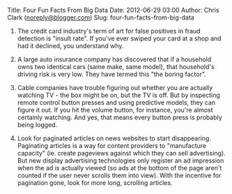 Title: Four Fun Facts From Big Data
Date: 2012-06-29 03:00
Author: Chris Clark (noreply@blogger.com)
Slug: four-fun-facts-from-big-data

1. The credit card industry's term of art for false positives in fraud
detection is "insult rate". If you've ever swiped your card at a shop
and had it declined, you understand why.  
  
2. A large auto insurance company has discovered that if a household
owns two identical cars (same make, same model), that household's
driving risk is very low. They have termed this "the boring factor".  
  
3. Cable companies have trouble figuring out whether you are actually
watching TV - the box might be on, but the TV is off. But by inspecting
remote control button presses and using predictive models, they can
figure it out. If you hit the volume button, for instance, you're almost
certainly watching. And yes, that means every button press is probably
being logged.  
  
4. Look for paginated articles on news websites to start disappearing.
Paginating articles is a way for content providers to "manufacture
capacity" (ie. create pageviews against which they can sell
advertising). But new display advertising technologies only register an
ad impression when the ad is actually viewed (so ads at the bottom of
the page aren't counted if the user never scrolls them into view). With
the incentive for pagination gone, look for more long, scrolling
articles.
